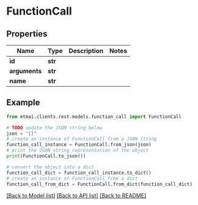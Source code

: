 # FunctionCall


## Properties

Name | Type | Description | Notes
------------ | ------------- | ------------- | -------------
**id** | **str** |  | 
**arguments** | **str** |  | 
**name** | **str** |  | 

## Example

```python
from mtmai.clients.rest.models.function_call import FunctionCall

# TODO update the JSON string below
json = "{}"
# create an instance of FunctionCall from a JSON string
function_call_instance = FunctionCall.from_json(json)
# print the JSON string representation of the object
print(FunctionCall.to_json())

# convert the object into a dict
function_call_dict = function_call_instance.to_dict()
# create an instance of FunctionCall from a dict
function_call_from_dict = FunctionCall.from_dict(function_call_dict)
```
[[Back to Model list]](../README.md#documentation-for-models) [[Back to API list]](../README.md#documentation-for-api-endpoints) [[Back to README]](../README.md)


